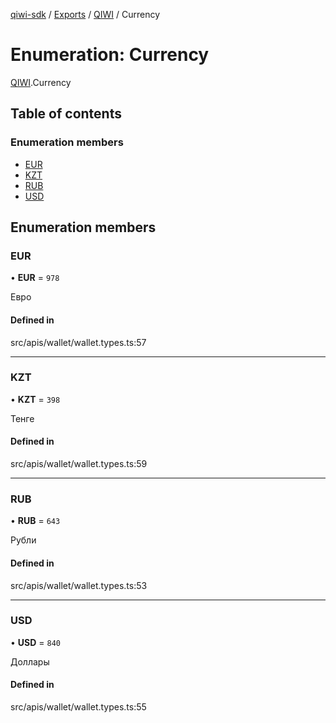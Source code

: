 [qiwi-sdk](../README.md) / [Exports](../modules.md) / [QIWI](../modules/QIWI.md) / Currency

# Enumeration: Currency

[QIWI](../modules/QIWI.md).Currency

## Table of contents

### Enumeration members

- [EUR](QIWI.Currency.md#eur)
- [KZT](QIWI.Currency.md#kzt)
- [RUB](QIWI.Currency.md#rub)
- [USD](QIWI.Currency.md#usd)

## Enumeration members

### EUR

• **EUR** = `978`

Евро

#### Defined in

src/apis/wallet/wallet.types.ts:57

___

### KZT

• **KZT** = `398`

Тенге

#### Defined in

src/apis/wallet/wallet.types.ts:59

___

### RUB

• **RUB** = `643`

Рубли

#### Defined in

src/apis/wallet/wallet.types.ts:53

___

### USD

• **USD** = `840`

Доллары

#### Defined in

src/apis/wallet/wallet.types.ts:55
